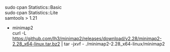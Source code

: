 sudo cpan Statistics::Basic  
sudo cpan Statistics::Lite  
samtools > 1.21  
- minimap2  
curl -L https://github.com/lh3/minimap2/releases/download/v2.28/minimap2-2.28_x64-linux.tar.bz2 | tar -jxvf -
./minimap2-2.28_x64-linux/minimap2

